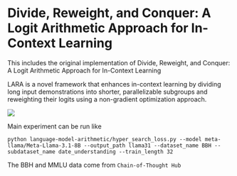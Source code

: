 # Divide, Reweight, and Conquer: A Logit Arithmetic Approach for In-Context Learning
This includes the original implementation of Divide, Reweight, and Conquer: A Logit Arithmetic Approach for In-Context Learning

LARA is a novel framework that enhances in-context learning by dividing long input demonstrations into shorter, parallelizable subgroups and reweighting their logits using a non-gradient optimization approach.

![](figures/intro1.jpg)





Main experiment can be run like 
```
python language-model-arithmetic/hyper_search_loss.py --model meta-llama/Meta-Llama-3.1-8B --output_path llama31 --dataset_name BBH --subdataset_name date_understanding --train_length 32
```

The BBH and MMLU data come from `Chain-of-Thought Hub`